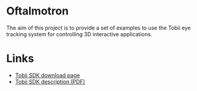 # Oftalmotron #

The aim of this project is to provide a set of examples to use the Tobii eye tracking system for controlling 3D interactive applications.

# Links #

  * [Tobii SDK download page](http://www.tobii.com/market_research_usability/products_services/eye_tracking_software/tobii_software_development_kit.aspx)
  * [Tobii SDK description (PDF)](http://www.tobii.com/archive/files/17983/Product_description_SDK.pdf.aspx)
